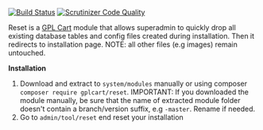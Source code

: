 [![Build Status](https://scrutinizer-ci.com/g/gplcart/reset/badges/build.png?b=master)](https://scrutinizer-ci.com/g/gplcart/reset/build-status/master)
[![Scrutinizer Code Quality](https://scrutinizer-ci.com/g/gplcart/reset/badges/quality-score.png?b=master)](https://scrutinizer-ci.com/g/gplcart/reset/?branch=master)

Reset is a [GPL Cart](https://github.com/gplcart/gplcart) module that allows superadmin to quickly drop all existing database tables and config files created during installation. Then it redirects to installation page. NOTE: all other files (e.g images) remain untouched.


**Installation**

1. Download and extract to `system/modules` manually or using composer `composer require gplcart/reset`. IMPORTANT: If you downloaded the module manually, be sure that the name of extracted module folder doesn't contain a branch/version suffix, e.g `-master`. Rename if needed.
2. Go to `admin/tool/reset` end reset your installation